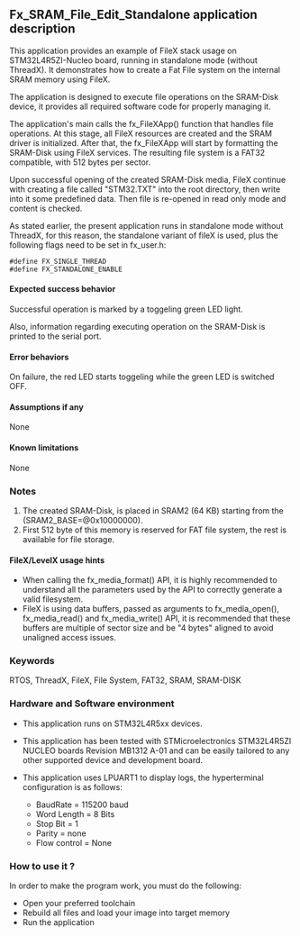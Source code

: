 
## <b>Fx_SRAM_File_Edit_Standalone application description</b>

This application provides an example of FileX stack usage on STM32L4R5ZI-Nucleo board, running in standalone mode (without ThreadX). It demonstrates how to create a Fat File system on the internal SRAM memory using FileX.

The application is designed to execute file operations on the SRAM-Disk device, it provides all required software code for properly managing it.

The application's main calls the fx_FileXApp() function that handles file operations. At this stage, all FileX resources are created and the SRAM driver is initialized. After that, the fx_FileXApp will start by formatting the SRAM-Disk using FileX services. The resulting file system is a FAT32 compatible, with 512 bytes per sector.

Upon successful opening of the created SRAM-Disk media, FileX continue with creating a file called "STM32.TXT" into the root directory, then write into it some predefined data. Then file is re-opened in read only mode and content is checked.

As stated earlier, the present application runs in standalone mode without ThreadX, for this reason, the standalone variant of fileX is used, plus the following flags need to be set in fx_user.h:

    #define FX_SINGLE_THREAD
    #define FX_STANDALONE_ENABLE

#### <b>Expected success behavior</b>

Successful operation is marked by a toggeling green LED light.

Also, information regarding executing operation on the SRAM-Disk is printed to the serial port.

#### <b>Error behaviors</b>

On failure, the red LED starts toggeling while the green LED is switched OFF.

#### <b>Assumptions if any</b>
None

#### <b>Known limitations</b>
None

### <b>Notes</b>
 1. The created SRAM-Disk, is placed in SRAM2 (64 KB) starting from the (SRAM2_BASE=@0x10000000).
 2. First 512 byte of this memory is reserved for FAT file system, the rest is available for file storage.

#### <b>FileX/LevelX usage hints</b>

- When calling the fx_media_format() API, it is highly recommended to understand all the parameters used by the API to correctly generate a valid filesystem.
- FileX is using data buffers, passed as arguments to fx_media_open(), fx_media_read() and fx_media_write() API, it is recommended that these buffers are multiple of sector size and be "4 bytes" aligned to avoid unaligned access issues.

### <b>Keywords</b>

RTOS, ThreadX, FileX, File System, FAT32, SRAM, SRAM-DISK

### <b>Hardware and Software environment</b>

  - This application runs on STM32L4R5xx devices.
  - This application has been tested with STMicroelectronics STM32L4R5ZI NUCLEO boards Revision MB1312 A-01
    and can be easily tailored to any other supported device and development board.

  - This application uses LPUART1 to display logs, the hyperterminal configuration is as follows:

      - BaudRate = 115200 baud
      - Word Length = 8 Bits
      - Stop Bit = 1
      - Parity = none
      - Flow control = None

###  <b>How to use it ?</b>

In order to make the program work, you must do the following:

 - Open your preferred toolchain
 - Rebuild all files and load your image into target memory
 - Run the application